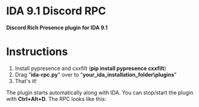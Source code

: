 # IDA 9.1 Discord RPC
**Discord Rich Presence plugin for IDA 9.1**

# Instructions
1. Install pypresence and cxxfilt (**pip install pypresence cxxfilt**)
2. Drag "**ida-rpc.py**" over to "**your_ida_installation_folder\plugins**"
3. That's it!

The plugin starts automatically along with IDA.
You can stop/start the plugin with **Ctrl+Alt+D**.
The RPC looks like this: